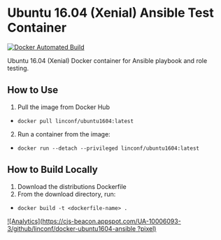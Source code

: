 # Ubuntu 16.04 (Xenial) Ansible Test Container

[![Docker Automated Build](https://img.shields.io/docker/automated/jrottenberg/ffmpeg.svg?maxAge=2592000)](https://hub.docker.com/r/linconf/ubuntu1604/)

Ubuntu 16.04 (Xenial) Docker container for Ansible playbook and role testing.

## How to Use

1. Pull the image from Docker Hub
  - `docker pull linconf/ubuntu1604:latest`
2. Run a container from the image:
  - `docker run --detach --privileged linconf/ubuntu1604:latest`

## How to Build Locally

1. Download the distributions Dockerfile
2. From the download directory, run:
  - `docker build -t <dockerfile-name> .`

[![Analytics](https://cjs-beacon.appspot.com/UA-10006093-3/github/linconf/docker-ubuntu1604-ansible
?pixel)](https://github.com/linconf/docker-test-containers/ubuntu/16.04/)
